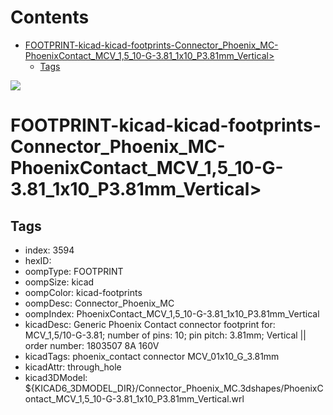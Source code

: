 



Contents
========

* [FOOTPRINT-kicad-kicad-footprints-Connector_Phoenix_MC-PhoenixContact_MCV_1,5_10-G-3.81_1x10_P3.81mm_Vertical>](#footprint-kicad-kicad-footprints-connector_phoenix_mc-phoenixcontact_mcv_15_10-g-381_1x10_p381mm_vertical)
	* [Tags](#tags)
  
![][im]
# FOOTPRINT-kicad-kicad-footprints-Connector_Phoenix_MC-PhoenixContact_MCV_1,5_10-G-3.81_1x10_P3.81mm_Vertical>

## Tags

- index: 3594
- hexID: 
- oompType: FOOTPRINT
- oompSize: kicad
- oompColor: kicad-footprints
- oompDesc: Connector_Phoenix_MC
- oompIndex: PhoenixContact_MCV_1,5_10-G-3.81_1x10_P3.81mm_Vertical
- kicadDesc: Generic Phoenix Contact connector footprint for: MCV_1,5/10-G-3.81; number of pins: 10; pin pitch: 3.81mm; Vertical || order number: 1803507 8A 160V
- kicadTags: phoenix_contact connector MCV_01x10_G_3.81mm
- kicadAttr: through_hole
- kicad3DModel: ${KICAD6_3DMODEL_DIR}/Connector_Phoenix_MC.3dshapes/PhoenixContact_MCV_1,5_10-G-3.81_1x10_P3.81mm_Vertical.wrl



[im]: image.png

